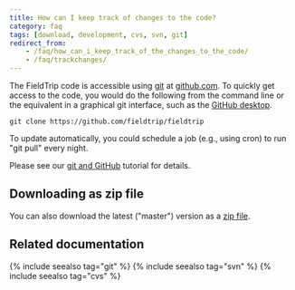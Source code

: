 ```yaml
---
title: How can I keep track of changes to the code?
category: faq
tags: [download, development, cvs, svn, git]
redirect_from:
    - /faq/how_can_i_keep_track_of_the_changes_to_the_code/
    - /faq/trackchanges/
---
```


The FieldTrip code is accessible using [git](https://git-scm.com/) at [github.com](https://github.com). To quickly get access to the code, you would do the following from the command line or the equivalent in a graphical git interface, such as the [GitHub desktop](https://desktop.github.com).

    git clone https://github.com/fieldtrip/fieldtrip

To update automatically, you could schedule a job (e.g., using cron) to run "git pull" every night.

Please see our [git and GitHub](/development/git) tutorial for details.

## Downloading as zip file

You can also download the latest ("master") version as a [zip file](https://github.com/fieldtrip/fieldtrip/archive/master.zip).

## Related documentation

{% include seealso tag="git" %}
{% include seealso tag="svn" %}
{% include seealso tag="cvs" %}
